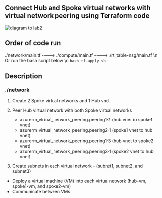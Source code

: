 ## Connect Hub and Spoke virtual networks with virtual network peering using Terraform code

![diagram to lab2](https://learn.microsoft.com/en-us/azure/virtual-network/media/tutorial-connect-virtual-networks-portal/resources-diagram.png#lightbox)
## Order of code run
./network/main.tf    ---->    ./compute/main.tf    ---->    ./rt_table-nsg/main.tf \n
Or run the bash script below \\n
``` bash tf-apply.sh ```

## Description

### ./network
1. Create 2 Spoke virtual networks and 1 Hub vnet
  
2. Peer Hub virtual network with both Spoke virtual networks
   - azurerm_virtual_network_peering.peering1-2 (hub vnet to spoke1 vnet) 
   - azurerm_virtual_network_peering.peering2-1 (spoke1 vnet to hub vnet)
   - azurerm_virtual_network_peering.peering1-3 (hub vnet to spoke2 vnet) 
   - azurerm_virtual_network_peering.peering3-1 (spoke2 vnet to hub vnet)

3. Create subnets in each virtual network - (subnet1, subnet2, and subnet3) 
 




- Deploy a virtual machine (VM) into each virtual network (hub-vm, spoke1-vm, and spoke2-vm)
- Communicate between VMs

